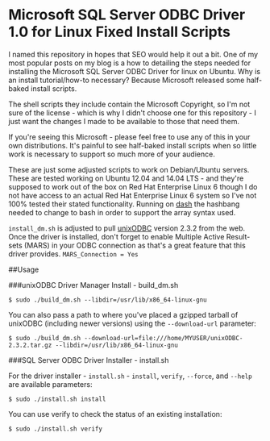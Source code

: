 Microsoft SQL Server ODBC Driver 1.0 for Linux Fixed Install Scripts
======================================================================

I named this repository in hopes that SEO would help it out a bit. One
 of my most popular posts on my blog is a how to detailing the steps 
needed for installing the Microsoft SQL Server ODBC Driver for linux 
on Ubuntu. Why is an install tutorial/how-to necessary? Because 
Microsoft released some half-baked install scripts.

The shell scripts they include contain the Microsoft Copyright, so I'm
 not sure of the license - which is why I didn't choose one for this 
repository - I just want the changes I made to be available to those 
that need them.

If you're seeing this Microsoft - please feel free to use any of this 
in your own distributions. It's painful to see half-baked install 
scripts when so little work is necessary to support so much more of 
your audience.

These are just some adjusted scripts to work on Debian/Ubuntu servers.
These are tested working on Ubuntu 12.04 and 14.04 LTS - and they're supposed to
 work out of the box on Red Hat Enterprise Linux 6 though I do not 
have access to an actual Red Hat Enterprise Linux 6 system so I've not 
100% tested their stated functionality. Running on
[dash](http://en.wikipedia.org/wiki/Debian_Almquist_shell) the hashbang
 needed to change to bash in order to support the array syntax used.
 
`install_dm.sh` is adjusted to pull [unixODBC](http://www.unixodbc.org/)
 version 2.3.2 from the web. Once the driver is installed, don't forget to enable Multiple Active Result-sets (MARS) in your ODBC connection as that's a great feature that this driver provides. `MARS_Connection = Yes`


##Usage

###unixODBC Driver Manager Install - build_dm.sh

```
$ sudo ./build_dm.sh --libdir=/usr/lib/x86_64-linux-gnu
```

You can also pass a path to where you've placed a gzipped tarball of 
unixODBC (including newer versions) using the `--download-url` parameter:

```
$ sudo ./build_dm.sh --download-url=file:///home/MYUSER/unixODBC-2.3.2.tar.gz --libdir=/usr/lib/x86_64-linux-gnu
```

###SQL Server ODBC Driver Installer - install.sh

For the driver installer - `install.sh` - `install`, `verify`, `--force`, and `--help`
 are available parameters:

```
$ sudo ./install.sh install
```

You can use verify to check the status of an existing installation:

```
$ sudo ./install.sh verify
```

